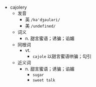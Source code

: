 - cajolery
  - 发音
    - 英 `/kə'dʒəuləri/`
    - 美 `/undefined/`
  - 词义
    - n. 甜言蜜语；诱骗；谄媚
  - 同根词
    - vt.
      - `cajole` 以甜言蜜语哄骗；勾引
  - 近义词
    - n. 甜言蜜语；诱骗；谄媚
      - `sugar`
      - `sweet talk`

